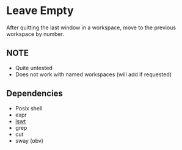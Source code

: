 # Leave Empty
After quitting the last window in a workspace,
move to the previous workspace by number.

## NOTE
- Quite untested
- Does not work with named workspaces (will add if requested)

## Dependencies
- Posix shell
- expr
- [lswt](https://git.sr.ht/~leon_plickat/lswt)
- grep
- cut
- sway (obv)
